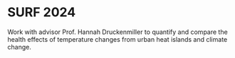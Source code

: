 # SURF 2024

Work with advisor Prof. Hannah Druckenmiller to quantify and compare the health effects of temperature changes from urban heat islands and climate change.
